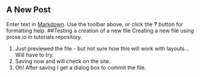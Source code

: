 ## A New Post

Enter text in [Markdown](http://daringfireball.net/projects/markdown/). Use the toolbar above, or click the **?** button for formatting help.
##Testing a creation of a new file
Creating a new file using prose.io in tutorials repository.
1. Just previewed the file - but not sure how this will work with layouts... Will have to try.
2. Saving now and will check on the site.
3. Oh! After saving I get a dialog box to commit the file.


